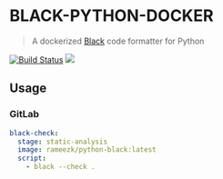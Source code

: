 # BLACK-PYTHON-DOCKER

> A dockerized [Black](https://github.com/ambv/black) code formatter for Python

 [![Build Status](https://travis-ci.org/rameezk/python-black.svg?branch=master)](https://travis-ci.org/rameezk/black-python-docker) [![](https://images.microbadger.com/badges/image/rameezk/python-black.svg)](https://microbadger.com/images/rameezk/python-black "Get your own image badge on microbadger.com")


## Usage
### GitLab
```yaml
black-check:
  stage: static-analysis
  image: rameezk/python-black:latest
  script:
    - black --check . 
```